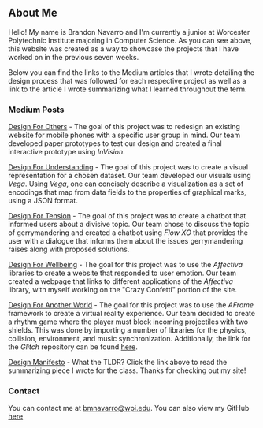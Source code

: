 ## About Me

Hello! My name is Brandon Navarro and I'm currently a junior at Worcester Polytechnic Institute majoring in Computer Science. As you can see above, this website was created as a way to showcase the projects that I have worked on in the previous seven weeks.

Below you can find the links to the Medium articles that I wrote detailing the design process that was followed for each respective project as well as a link to the article I wrote summarizing what I learned throughout the term.

### Medium Posts

[Design For Others](https://medium.com/@benemrick/group-1-design-for-others-998326e8287d) - 
  The goal of this project was to redesign an existing website for mobile phones with a specific user group in mind. Our team developed paper prototypes to test our design and created a final interactive prototype using _InVision_. 

[Design For Understanding](https://medium.com/@brandon.m.navarro/design-for-understanding-3ce5180c100e) - 
  The goal of this project was to create a visual representation for a chosen dataset. Our team developed our visuals using _Vega_. Using _Vega_, one can concisely describe a visualization as a set of encodings that map from data fields to the properties of graphical marks, using a JSON format.
  
[Design For Tension](https://medium.com/@brandon.m.navarro/design-for-tension-f5271f7203bf) - 
  The goal of this project was to create a chatbot that informed users about a divisive topic. Our team chose to discuss the topic of gerrymandering and created a chatbot using _Flow XO_ that provides the user with a dialogue that informs them about the issues gerrymandering raises along with proposed solutions.
  
[Design For Wellbeing](https://medium.com/@brandon.m.navarro/design-for-wellbeing-179f9d2e348c) - 
  The goal for this project was to use the _Affectiva_ libraries to create a website that responded to user emotion. Our team created a webpage that links to different applications of the _Affectiva_ library, with myself working on the "Crazy Confetti" portion of the site.

[Design For Another World](https://medium.com/@zachberry_90708/design-for-another-world-a632987b95f3) -
  The goal for this project was to use the _AFrame_ framework to create a virtual reality experience. Our team decided to create a rhythm game where the player must block incoming projectiles with two shields. This was done by importing a number of libraries for the physics, collision, environment, and music synchronization. Additionally, the link for the _Glitch_ repository can be found [here](https://glitch.com/edit/#!/magma-music).
  
[Design Manifesto](https://medium.com/@brandon.m.navarro/design-manifesto-for-cs-3041-6ae73e8ae714) -
  What the TLDR? Click the link above to read the summarizing piece I wrote for the class. Thanks for checking out my site!

### Contact

You can contact me at bmnavarro@wpi.edu.
You can also view my GitHub [here](https://github.com/brandon-m-navarro)
